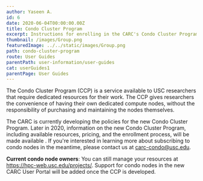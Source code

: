 ```yaml
---
author: Yaseen A.
id: 6
date: 2020-06-04T00:00:00.00Z
title: Condo Cluster Program
excerpt: Instructions for enrolling in the CARC's Condo Cluster Program and subscribing to computing and storage resources.
thumbnail: /images/Group.png
featuredImage: ../../static/images/Group.png
path: condo-cluster-program
route: User Guides
parentPath: user-information/user-guides
cat: userGuides1
parentPage: User Guides
---
```


The Condo Cluster Program (CCP) is a service available to USC researchers that require dedicated resources for their work. The CCP gives researchers the convenience of having their own dedicated compute nodes, without the responsibility of purchasing and maintaining the nodes themselves. 

The CARC is currently developing the policies for the new Condo Cluster Program. Later in 2020, information on the new Condo Cluster Program, including available resources, pricing, and the enrollment process, will be made available <!--on the [Condo Cluster Program page](/user-information/ccp)-->. If you're interested in learning more about subscribing to condo nodes in the meantime, please contact us at <carc-condo@usc.edu>.

**Current condo node owners**: You can still manage your resources at https://hpc-web.usc.edu/projects/. Support for condo nodes in the new CARC User Portal will be added once the CCP is developed. 
